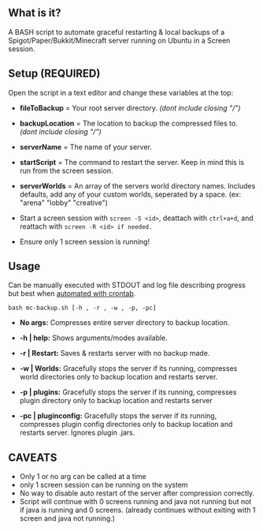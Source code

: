 ## What is it?
A BASH script to automate graceful restarting & local backups of a Spigot/Paper/Bukkit/Minecraft server running on Ubuntu in a Screen session.

## Setup (REQUIRED)    
Open the script in a text editor and change these variables at the top:  

- **fileToBackup** = Your root server directory. *(dont include closing "/")*  

- **backupLocation** = The location to backup the compressed files to. *(dont include closing "/")*   

- **serverName** = The name of your server.  

- **startScript** = The command to restart the server. Keep in mind this is run from the screen session.  

- **serverWorlds** = An array of the servers world directory names. Includes defaults, add any of your custom worlds, seperated by a space. (ex: "arena" "lobby" "creative")  

- Start a screen session with ``screen -S <id>``, deattach with ``ctrl+a+d``, and reattach with ``screen -R <id> if needed.`` 

- Ensure only 1 screen session is running!

## Usage  

Can be manually executed with STDOUT and log file describing progress but best when [automated with crontab](https://www.liquidweb.com/kb/create-a-cron-task-in-ubuntu-16-04/).

``bash mc-backup.sh [-h , -r , -w , -p, -pc] ``

- **No args:** Compresses entire server directory to backup location.  

- **-h | help:** Shows arguments/modes available.   

- **-r | Restart:** Saves & restarts server with no backup made.  

- **-w | Worlds:** Gracefully stops the server if its running, compresses world directories only to backup location and restarts server.   

- **-p | plugins:** Gracefully stops the server if its running, compresses plugin directory only to backup location and restarts server   

- **-pc | pluginconfig:** Gracefully stops the server if its running, compresses plugin config directories only to backup location and restarts server. Ignores plugin .jars.  

## CAVEATS
- Only 1 or no arg can be called at a time
- only 1 screen session can be running on the system
- No way to disable auto restart of the server after compression correctly.
- Script will continue with 0 screens running and java not running but not if java is running and 0 screens. (already continues without exiting with 1 screen and java not running.) 
